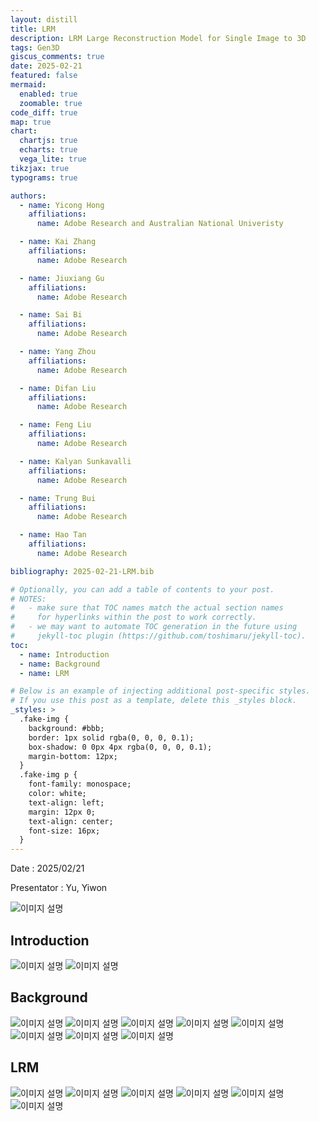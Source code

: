 ```yaml
---
layout: distill
title: LRM
description: LRM Large Reconstruction Model for Single Image to 3D
tags: Gen3D
giscus_comments: true
date: 2025-02-21
featured: false
mermaid:
  enabled: true
  zoomable: true
code_diff: true
map: true
chart:
  chartjs: true
  echarts: true
  vega_lite: true
tikzjax: true
typograms: true

authors:
  - name: Yicong Hong
    affiliations:
      name: Adobe Research and Australian National Univeristy

  - name: Kai Zhang
    affiliations:
      name: Adobe Research

  - name: Jiuxiang Gu
    affiliations:
      name: Adobe Research

  - name: Sai Bi
    affiliations:
      name: Adobe Research

  - name: Yang Zhou
    affiliations:
      name: Adobe Research

  - name: Difan Liu
    affiliations:
      name: Adobe Research

  - name: Feng Liu
    affiliations:
      name: Adobe Research

  - name: Kalyan Sunkavalli
    affiliations:
      name: Adobe Research

  - name: Trung Bui
    affiliations:
      name: Adobe Research

  - name: Hao Tan
    affiliations:
      name: Adobe Research

bibliography: 2025-02-21-LRM.bib

# Optionally, you can add a table of contents to your post.
# NOTES:
#   - make sure that TOC names match the actual section names
#     for hyperlinks within the post to work correctly.
#   - we may want to automate TOC generation in the future using
#     jekyll-toc plugin (https://github.com/toshimaru/jekyll-toc).
toc:
  - name: Introduction
  - name: Background
  - name: LRM

# Below is an example of injecting additional post-specific styles.
# If you use this post as a template, delete this _styles block.
_styles: >
  .fake-img {
    background: #bbb;
    border: 1px solid rgba(0, 0, 0, 0.1);
    box-shadow: 0 0px 4px rgba(0, 0, 0, 0.1);
    margin-bottom: 12px;
  }
  .fake-img p {
    font-family: monospace;
    color: white;
    text-align: left;
    margin: 12px 0;
    text-align: center;
    font-size: 16px;
  }
---
```


Date : 2025/02/21

Presentator : Yu, Yiwon

<img src="/assets/img/250221/250221_유이원_LRM_page-0001.jpg" alt="이미지 설명" style="max-width:100%; height:auto;">

## Introduction

<img src="/assets/img/250221/250221_유이원_LRM_page-0002.jpg" alt="이미지 설명" style="max-width:100%; height:auto;">
<img src="/assets/img/250221/250221_유이원_LRM_page-0003.jpg" alt="이미지 설명" style="max-width:100%; height:auto;">

## Background

<img src="/assets/img/250221/250221_유이원_LRM_page-0004.jpg" alt="이미지 설명" style="max-width:100%; height:auto;">
<img src="/assets/img/250221/250221_유이원_LRM_page-0005.jpg" alt="이미지 설명" style="max-width:100%; height:auto;">
<img src="/assets/img/250221/250221_유이원_LRM_page-0006.jpg" alt="이미지 설명" style="max-width:100%; height:auto;">
<img src="/assets/img/250221/250221_유이원_LRM_page-0007.jpg" alt="이미지 설명" style="max-width:100%; height:auto;">
<img src="/assets/img/250221/250221_유이원_LRM_page-0008.jpg" alt="이미지 설명" style="max-width:100%; height:auto;">
<img src="/assets/img/250221/250221_유이원_LRM_page-0009.jpg" alt="이미지 설명" style="max-width:100%; height:auto;">
<img src="/assets/img/250221/250221_유이원_LRM_page-0010.jpg" alt="이미지 설명" style="max-width:100%; height:auto;">
<img src="/assets/img/250221/250221_유이원_LRM_page-0011.jpg" alt="이미지 설명" style="max-width:100%; height:auto;">

## LRM

<img src="/assets/img/250221/250221_유이원_LRM_page-0012.jpg" alt="이미지 설명" style="max-width:100%; height:auto;">
<img src="/assets/img/250221/250221_유이원_LRM_page-0013.jpg" alt="이미지 설명" style="max-width:100%; height:auto;">
<img src="/assets/img/250221/250221_유이원_LRM_page-0014.jpg" alt="이미지 설명" style="max-width:100%; height:auto;">
<img src="/assets/img/250221/250221_유이원_LRM_page-0015.jpg" alt="이미지 설명" style="max-width:100%; height:auto;">
<img src="/assets/img/250221/250221_유이원_LRM_page-0016.jpg" alt="이미지 설명" style="max-width:100%; height:auto;">
<img src="/assets/img/250221/250221_유이원_LRM_page-0017.jpg" alt="이미지 설명" style="max-width:100%; height:auto;">
